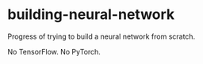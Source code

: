 # building-neural-network

Progress of trying to build a neural network from scratch.






No TensorFlow.
No PyTorch.
